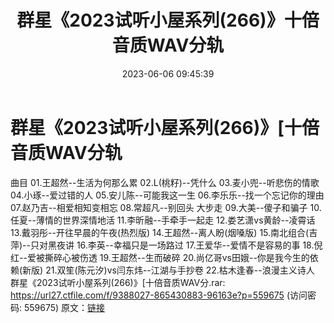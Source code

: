 ﻿---
title: 群星《2023试听小屋系列(266)》十倍音质WAV分轨
date: 2023-06-06 09:45:39
categories: WAV车载音乐、镜像
tags: 华语中文
---
# 群星《2023试听小屋系列(266)》[十倍音质WAV分轨

曲目
01.王超然--生活为何那么累
02.L(桃籽)--凭什么
03.麦小兜--听悲伤的情歌
04.小琢--爱过错的人
05.安儿陈--可能我这一生
06.李乐乐--找一个忘记你的理由
07.赵乃吉--相爱相知变相忘
08.常超凡--别回头 大步走
09.大美--傻子和骗子
10.任夏--薄情的世界深情地活
11.李昕融--手牵手一起走
12.娄艺潇vs黄龄--凌霄话
13.戴羽彤--开往早晨的午夜(热烈版)
14.王超然--离人盼(烟嗓版)
15.南北组合(吉萍)--只对黑夜讲
16.李英--幸福只是一场路过
17.王爱华--爱情不是容易的事
18.倪红--爱被撕碎心被伤透
19.王超然--生而破碎
20.尚亿哥vs田娥--你是我今生的依赖(新版)
21.双笙(陈元汐)vs闫东炜--江湖与手抄卷
22.枯木逢春--浪漫主义诗人
群星《2023试听小屋系列(266)》[十倍音质WAV分.rar: https://url27.ctfile.com/f/9388027-865430883-96163e?p=559675
(访问密码: 559675)
原文：[链接](https://blog.sina.com.cn/s/blog_1647c7e7601031285.html)